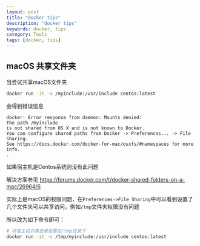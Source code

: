```yaml
---
layout: post
title: "docker tips"
description: "docker tips"
keywords: docker, tips
category: Tools
tags: [docker, tips]
---
```


## macOS 共享文件夹

当尝试共享macOS文件夹

```sh
docker run -it -v /myinclude:/usr/include centos:latest
```

会得到错误信息

```
docker: Error response from daemon: Mounts denied:
The path /myinclude
is not shared from OS X and is not known to Docker.
You can configure shared paths from Docker -> Preferences... -> File Sharing.
See https://docs.docker.com/docker-for-mac/osxfs/#namespaces for more info.
.
```

如果宿主机是Centos系统则没有此问题

解决方案参见 <https://forums.docker.com/t/docker-shared-folders-on-a-mac/26964/6>

实际上是macOS的权限问题，在`Preferences->File Sharing`中可以看到设置了几个文件夹可以共享访问，例如`/tmp`文件夹权限没有问题

所以改为如下命令即可：

```sh
# 将宿主机共享目录设置在/tmp目录下
docker run -it -v /tmp/myinclude:/usr/include centos:latest
```

